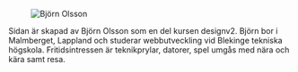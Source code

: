 <div class="byline">
<figure class="img_byline">
    <img src="img/me_byline.jpg" alt="Björn Olsson">
    </figure>
    <p>Sidan är skapad av Björn Olsson som en del kursen designv2.
    Björn bor i Malmberget, Lappland och studerar webbutveckling vid Blekinge tekniska högskola.
    Fritidsintressen är teknikprylar, datorer, spel umgås med nära och kära samt resa.</p>
</div>
